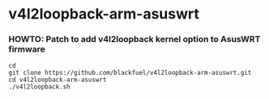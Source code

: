 # v4l2loopback-arm-asuswrt

### HOWTO: Patch to add v4l2loopback kernel option to AsusWRT firmware
```
cd
git clone https://github.com/blackfuel/v4l2loopback-arm-asuswrt.git
cd v4l2loopback-arm-asuswrt
./v4l2loopback.sh
```

